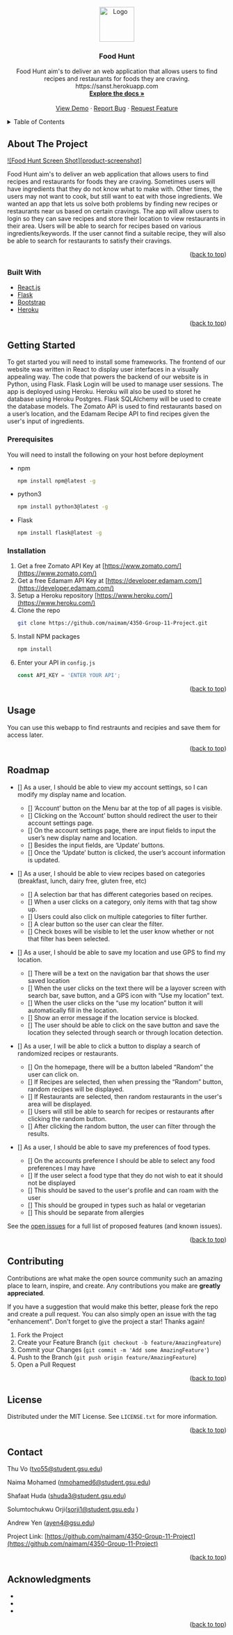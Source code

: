 <div id="top"></div>




<!-- PROJECT LOGO -->
<br />
<div align="center">
  <a href="https://github.com/naimam/4350-Group-11-Project">
    <img src="logo.png" alt="Logo" width="80" height="80">
  </a>

<h3 align="center">Food Hunt</h3>

  <p align="center">
    Food Hunt aim's to deliver an web application that allows users to find recipes and restaurants for foods they are craving. https://sanst.herokuapp.com
    <br />
    <a href="https://github.com/naimam/4350-Group-11-Project"><strong>Explore the docs »</strong></a>
    <br />
    <br />
    <a href="https://sanst.herokuapp.com/">View Demo</a>
    ·
    <a href="https://github.com/naimam/4350-Group-11-Project/issues">Report Bug</a>
    ·
    <a href="https://github.com/naimam/4350-Group-11-Project/issues">Request Feature</a>
  </p>
</div>



<!-- TABLE OF CONTENTS -->
<details>
  <summary>Table of Contents</summary>
  <ol>
    <li>
      <a href="#about-the-project">About The Project</a>
      <ul>
        <li><a href="#built-with">Built With</a></li>
      </ul>
    </li>
    <li>
      <a href="#getting-started">Getting Started</a>
      <ul>
        <li><a href="#prerequisites">Prerequisites</a></li>
        <li><a href="#installation">Installation</a></li>
      </ul>
    </li>
    <li><a href="#usage">Usage</a></li>
    <li><a href="#roadmap">Roadmap</a></li>
    <li><a href="#contributing">Contributing</a></li>
    <li><a href="#license">License</a></li>
    <li><a href="#contact">Contact</a></li>
    <li><a href="#acknowledgments">Acknowledgments</a></li>
  </ol>
</details>



<!-- ABOUT THE PROJECT -->
## About The Project

[![Food Hunt Screen Shot][product-screenshot]](http://sanst.herokuapp.com/)

Food Hunt aim's to deliver an web application that allows users to find recipes and restaurants for foods they are craving. Sometimes users will have ingredients that they do not know what to make with. Other times, the users may not want to cook, but still want to eat with those ingredients. We wanted an app that lets us solve both problems by finding new recipes or restaurants near us based on certain cravings. The app will allow users to login so they can save recipes and store their location to view restaurants in their area. Users will be able to search for recipes based on various ingredients/keywords. If the user cannot find a suitable recipe, they will also be able to search for restaurants to satisfy their cravings.



<p align="right">(<a href="#top">back to top</a>)</p>



### Built With

* [React.js](https://reactjs.org/)
* [Flask](https://flask.palletsprojects.com/)
* [Bootstrap](https://getbootstrap.com/)
* [Heroku](https://www.heroku.com/)

<p align="right">(<a href="#top">back to top</a>)</p>



<!-- GETTING STARTED -->
## Getting Started

To get started you will need to install some frameworks. The frontend of our website was written in React to display user interfaces in a visually appealing way. The code that powers the backend of our website is in Python, using Flask. Flask Login will be used to manage user sessions. The app is deployed using Heroku. Heroku will also be used to storet he database using Heroku Postgres. Flask SQLAlchemy will be used to create the database models. The Zomato API is used to find restaurants based on a user’s location, and the Edamam Recipe API to find recipes given the user's input of ingredients.


### Prerequisites

You will need to install the following on your host before deployment
* npm
  ```sh
  npm install npm@latest -g
  ```
* python3
  ```sh
  npm install python3@latest -g
  ```
* Flask
  ```sh
  npm install flask@latest -g
  ```

### Installation

1. Get a free Zomato API Key at [https://www.zomato.com/](https://www.zomato.com/)
2. Get a free Edamam API Key at [https://developer.edamam.com/](https://developer.edamam.com/)
3. Setup a Heroku repository [https://www.heroku.com/](https://www.heroku.com/)
4. Clone the repo
   ```sh
   git clone https://github.com/naimam/4350-Group-11-Project.git
   ```
3. Install NPM packages
   ```sh
   npm install
   ```
4. Enter your API in `config.js`
   ```js
   const API_KEY = 'ENTER YOUR API';
   ```

<p align="right">(<a href="#top">back to top</a>)</p>



<!-- USAGE EXAMPLES -->
## Usage

You can use this webapp to find restraunts and recipies and save them for access later.

<p align="right">(<a href="#top">back to top</a>)</p>



<!-- ROADMAP -->
## Roadmap

- [] As a user, I should be able to view my account settings, so I can modify my display name and location.
    - [] ‘Account’ button on the Menu bar at the top of all pages is visible. 
    - [] Clicking on the ‘Account’ button should redirect the user to their account settings page.
    - [] On the account settings page, there are input fields to input the user’s new display name and location.
    - [] Besides the input fields, are ‘Update’ buttons.
    - [] Once the ‘Update’ button is clicked, the user’s account information is updated.

- [] As a user, I should be able to view recipes based on categories (breakfast, lunch, dairy free, gluten free, etc)
    - [] A selection bar that has different categories based on recipes.
    - [] When a user clicks on a category, only items with that tag show up.
    - [] Users could also click on multiple categories to filter further.
    - [] A clear button so the user can clear the filter.
    - [] Check boxes will be visible to let the user know whether or not that filter has been selected.

- [] As a user, I should be able to save my location and use GPS to find my location. 
    - [] There will be a text on the navigation bar that shows the user saved location
    - [] When the user clicks on the text there will be a layover screen with search bar, save button, and a GPS icon with “Use my location” text.
    - [] When the user clicks on the “use my location” button it will automatically fill in the location.
    - [] Show an error message if the location service is blocked.
    - [] The user should be able to click on the save button and save the location they selected through search or through location detection.

- [] As a user, I will be able to click a button to display a search of randomized recipes or restaurants. 
    - [] On the homepage, there will be a button labeled “Random” the user can click on.
    - [] If Recipes are selected, then when pressing the “Random” button, random recipes will be displayed.
    - [] If Restaurants are selected, then random restaurants in the user's area will be displayed.
    - [] Users will still be able to search for recipes or restaurants after clicking the random button.
    - [] After clicking the random button, the user can filter through the results.

- [] As a user, I should be able to save my preferences of food types.
    - [] On the accounts preference I should be able to select any food preferences I may have
    - [] If the user select a food type that they do not wish to eat it should not be displayed 
    - [] This should be saved to the user's profile and can roam with the user
    - [] This should be grouped in types such as halal or vegetarian 
    - [] This should be separate from allergies 


See the [open issues](https://github.com/naimam/4350-Group-11-Project/issues) for a full list of proposed features (and known issues).

<p align="right">(<a href="#top">back to top</a>)</p>



<!-- CONTRIBUTING -->
## Contributing

Contributions are what make the open source community such an amazing place to learn, inspire, and create. Any contributions you make are **greatly appreciated**.

If you have a suggestion that would make this better, please fork the repo and create a pull request. You can also simply open an issue with the tag "enhancement".
Don't forget to give the project a star! Thanks again!

1. Fork the Project
2. Create your Feature Branch (`git checkout -b feature/AmazingFeature`)
3. Commit your Changes (`git commit -m 'Add some AmazingFeature'`)
4. Push to the Branch (`git push origin feature/AmazingFeature`)
5. Open a Pull Request

<p align="right">(<a href="#top">back to top</a>)</p>



<!-- LICENSE -->
## License

Distributed under the MIT License. See `LICENSE.txt` for more information.

<p align="right">(<a href="#top">back to top</a>)</p>



<!-- CONTACT -->
## Contact

Thu Vo ([tvo55@student.gsu.edu](mailto:tvo55@student.gsu.edu))
  
Naima Mohamed ([nmohamed6@student.gsu.edu](mailto:nmohamed6@student.gsu.edu))

Shafaat Huda ([shuda3@student.gsu.edu](mailto:shuda3@student.gsu.edu))
   
Solumtochukwu Orji([sorji1@student.gsu.edu](mailto:sorji1@student.gsu.edu) )
   
Andrew Yen ([ayen4@gsu.edu](mailto:ayen4@gsu.edu))

Project Link: [https://github.com/naimam/4350-Group-11-Project](https://github.com/naimam/4350-Group-11-Project)

<p align="right">(<a href="#top">back to top</a>)</p>



<!-- ACKNOWLEDGMENTS -->
## Acknowledgments

* []()
* []()
* []()

<p align="right">(<a href="#top">back to top</a>)</p>




